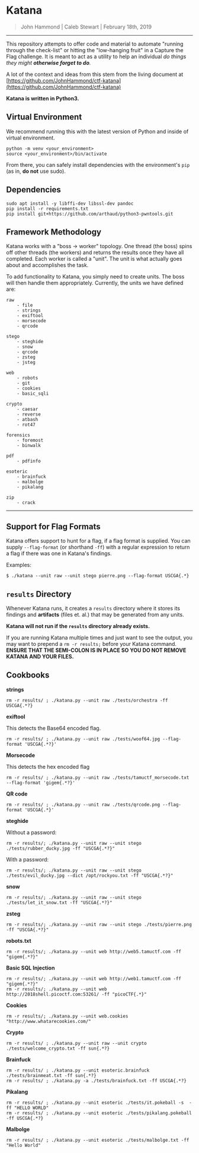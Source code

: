 Katana
==============

> John Hammond | Caleb Stewart | February 18th, 2019

-----------------

This repository attempts to offer code and material to automate "running through the check-list" or hitting the "low-hanging fruit" in a Capture the Flag challenge. It is meant to act as a utility to help an individual _do things they might __otherwise forget to do__._

A lot of the context and ideas from this stem from the living document at [https://github.com/JohnHammond/ctf-katana](https://github.com/JohnHammond/ctf-katana)

**Katana is written in Python3.**

Virtual Environment
-------------

We recommend running this with the latest version of Python and inside of virtual environment.

```
python -m venv <your_environment>
source <your_environment>/bin/activate
```

From there, you can safely install dependencies with the environment's `pip` (as in, **do not** use sudo).

Dependencies 
---------------

```
sudo apt install -y libffi-dev libssl-dev pandoc
pip install -r requirements.txt
pip install git+https://github.com/arthaud/python3-pwntools.git
```

Framework Methodology
---------------------

Katana works with a "boss -> worker" topology. One thread (the boss) spins off other threads (the workers) and returns the results once they have all completed. Each worker is called a "unit". The unit is what actually goes about and accomplishes the task.

To add functionality to Katana, you simply need to create units. The boss will then handle them appropriately. Currently, the units we have defined are:

```
raw
	- file
	- strings
	- exiftool
	- morsecode
	- qrcode

stego
	- steghide 
	- snow
	- qrcode
	- zsteg
	- jsteg

web
	- robots
	- git
	- cookies
	- basic_sqli

crypto
	- caesar
	- reverse
	- atbash
	- rot47

forensics
	- foremost
	- binwalk

pdf
	- pdfinfo

esoteric
	- brainfuck
	- malbolge
	- pikalang

zip
	- crack

```

-------

Support for Flag Formats
-------------

Katana offers support to hunt for a flag, if a flag format is supplied. You can supply `--flag-format` (or shorthand `-ff`) with a regular expression to return a flag if there was one in Katana's findings.

Examples:

```
$ ./katana --unit raw --unit stego pierre.png --flag-format USCGA{.*}
```

`results` Directory
-----------

Whenever Katana runs, it creates a `results` directory where it stores its findings and **artifacts** (files et. al.) that may be generated from any units.

**Katana will not run if the `results` directory already exists.**

If you are running Katana multiple times and just want to see the output, you may want to prepend a `rm -r results;` before your Katana command. **ENSURE THAT THE SEMI-COLON IS IN PLACE SO YOU DO NOT REMOVE KATANA AND YOUR FILES.**

Cookbooks
----------

__strings__


```
rm -r results/ ; ./katana.py --unit raw ./tests/orchestra -ff USCGA{.*?}
```

__exiftool__

This detects the Base64 encoded flag.

```
rm -r results/ ; ./katana.py --unit raw ./tests/woof64.jpg --flag-format 'USCGA{.*?}'
```

__Morsecode__

This detects the hex encoded flag

```
rm -r results/ ; ./katana.py --unit raw ./tests/tamuctf_morsecode.txt --flag-format 'gigem{.*?}'
```

__QR code__

```
rm -r results/ ; ./katana.py --unit raw ./tests/qrcode.png --flag-format 'USCGA{.*}'
```


__steghide__

Without a password: 

```
rm -r results/; ./katana.py --unit raw --unit stego ./tests/rubber_ducky.jpg -ff "USCGA{.*?}"
```

With a password:

```
rm -r results/; ./katana.py --unit raw --unit stego ./tests/evil_ducky.jpg --dict /opt/rockyou.txt -ff "USCGA{.*?}"

```

__snow__

```
rm -r results/; ./katana.py --unit raw --unit stego ./tests/let_it_snow.txt -ff "USCGA{.*?}"
```

__zsteg__

```
rm -r results/; ./katana.py --unit raw --unit stego ./tests/pierre.png -ff "USCGA{.*?}"
```

__robots.txt__

```
rm -r results/; ./katana.py --unit web http://web5.tamuctf.com -ff "gigem{.*?}"
```


__Basic SQL Injection__

```
rm -r results/; ./katana.py --unit web http://web1.tamuctf.com -ff "gigem{.*?}"
rm -r results/; ./katana.py --unit web http://2018shell.picoctf.com:53261/ -ff "picoCTF{.*}"
```

__Cookies__

```
rm -r results/; ./katana.py --unit web.cookies "http://www.whatarecookies.com/"
```

__Crypto__

```
rm -r results/ ; ./katana.py --unit raw --unit crypto ./tests/welcome_crypto.txt -ff sun{.*?}
```

__Brainfuck__

```
rm -r results/ ; ./katana.py --unit esoteric.brainfuck ./tests/brainmeat.txt -ff sun{.*?}
rm -r results/ ; ./katana.py -a ./tests/brainfuck.txt -ff USCGA{.*?}
```

__Pikalang__

```
rm -r results/ ; ./katana.py --unit esoteric ./tests/it.pokeball -s  -ff "HELLO WORLD"
rm -r results/ ; ./katana.py --unit esoteric ./tests/pikalang.pokeball -ff USCGA{.*?}
```

__Malbolge__

```
rm -r results/ ; ./katana.py --unit esoteric ./tests/malbolge.txt -ff "Hello World"
```

